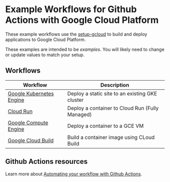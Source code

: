 # Example Workflows for Github Actions with Google Cloud Platform

These example workflows use the [setup-gcloud][action] to build and deploy applications to Google Cloud Platform.

These examples are intended to be _examples_. You will likely need to change or
update values to match your setup.

## Workflows

|           Workflow              |        Description       |
| ------------------------------- | ------------------------ |
| [Google Kubernetes Engine](gke/)| Deploy a static site to an existing GKE cluster |
| [Cloud Run](cloud-run/)         | Deploy a container to Cloud Run (Fully Managed)|
| [Google Compute Engine](gce/)  | Deploy a container to a GCE VM |
| [Google Cloud Build](cloud-build)| Build a container image using CLoud Build|

## Github Actions resources

Learn more about [Automating your workflow with Github Actions](https://help.github.com/en/actions/automating-your-workflow-with-github-actions).


[action]: https://github.com/GoogleCloudPlatform/github-actions/tree/master/setup-gcloud
